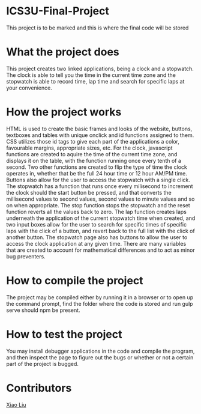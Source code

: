 # ICS3U-Final-Project
This project is to be marked and this is where the final code will be stored

# What the project does

This project creates two linked applications, being a clock and a stopwatch. 
The clock is able to tell you the time in the current time zone and the stopwatch
is able to record time, lap time and search for specific laps at your convenience.

# How the project works

HTML is used to create the basic frames and looks of the website, buttons, textboxes and tables with unique onclick and id
functions assigned to them. CSS utilizes those id tags to give each part of the applications a color, favourable margins, 
appropriate sizes, etc. For the clock, javascript functions are created to aquire the time of the current time zone, and displays
it on the table, with the function running once every tenth of a second. Two other functions are created to flip the type of time
the clock operates in, whether that be the full 24 hour time or 12 hour AM/PM time. Buttons also allow for the user to access the
stopwatch with a single click. The stopwatch has a function that runs once every milisecond to increment the clock should the start 
button be pressed, and that converts the millisecond values to second values, second values to minute values and so on when
appropriate. The stop function stops the stopwatch and the reset function reverts all the values back to zero. The lap function creates
laps underneath the application of the current stopwatch time when created, and two input boxes allow for the user to search for specific 
times of specific laps with the click of a button, and revert back to the full list with the click of another button. The stopwatch page also
has buttons to allow the user to access the clock application at any given time. There are many variables that are created to account for
mathematical differences and to act as minor bug preventers.

# How to compile the project

The project may be compiled either by running it in a browser or to open up the command prompt, find the folder where the code is stored 
and run gulp serve should npm be present. 

# How to test the project

You may install debugger applications in the code and compile the program, and then inspect the page to figure out the bugs or whether or
not a certain part of the project is bugged.

# Contributors

[Xiao Liu](mailto:liuliuliucnca@gmail.com)